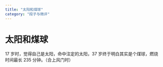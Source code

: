 ```yaml
---
title: "太阳和煤球"
category: "段子与微评"
---
```

# 太阳和煤球

17 岁时，觉得自己是太阳，命中注定的太阳，37 岁终于明白其实是个煤球，燃烧时间最长 235 分钟。（合上风门时）

